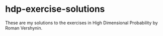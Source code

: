# hdp-exercise-solutions
These are my solutions to the exercises in High Dimensional Probability by Roman Vershynin.

